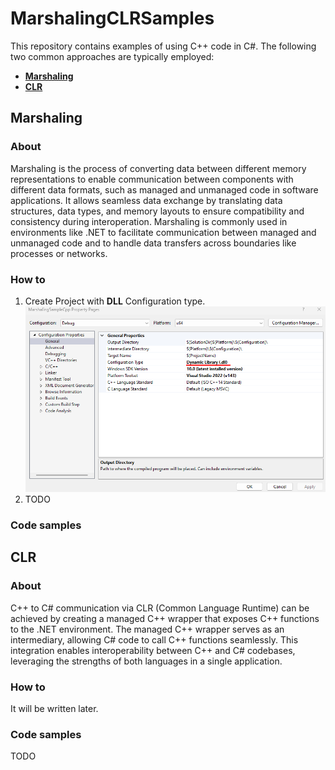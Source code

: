 # MarshalingCLRSamples

This repository contains examples of using С++ code in С#. 
The following two common approaches are typically employed:
* [**Marshaling**](https://github.com/SkivHisink/MarshalingCLRSamples/blob/main/README.md#marshaling)
* [**CLR**](https://github.com/SkivHisink/MarshalingCLRSamples/blob/main/README.md#clr)

## Marshaling
### About
Marshaling is the process of converting data between different memory representations to enable communication between components with different data formats, such as managed and unmanaged code in software applications. It allows seamless data exchange by translating data structures, data types, and memory layouts to ensure compatibility and consistency during interoperation. Marshaling is commonly used in environments like .NET to facilitate communication between managed and unmanaged code and to handle data transfers across boundaries like processes or networks.
### How to 
1. Create Project with **DLL** Configuration type.
![image](https://github.com/SkivHisink/MarshalingCLRSamples/blob/main/Picture/marshalingcpp1.png)
2. TODO
### Code samples
## CLR
### About
C++ to C# communication via CLR (Common Language Runtime) can be achieved by creating a managed C++ wrapper that exposes C++ functions to the .NET environment. The managed C++ wrapper serves as an intermediary, allowing C# code to call C++ functions seamlessly. This integration enables interoperability between C++ and C# codebases, leveraging the strengths of both languages in a single application.
### How to 
It will be written later.
### Code samples
TODO
